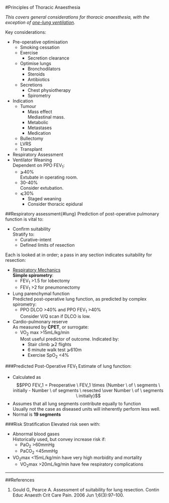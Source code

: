 #Principles of Thoracic Anaesthesia

*This covers general considerations for thoracic anaesthesia, with the exception of [one-lung ventilation](/management/resp/olv.md).*

Key considerations:
* Pre-operative optimisation
	* Smoking cessation
	* Exercise
		* Secretion clearance
	* Optimise lungs
		* Bronchodilators
		* Steroids
		* Antibiotics
	* Secretions
		* Chest physiotherapy
		* Spirometry
* Indication
	* Tumour
		* Mass effect  
		Mediastinal mass.
		* Metabolic
		* Metastases
		* Medication
	* Bullectomy
	* LVRS
	* Transplant
* Respiratory Assessment  
* Ventilator Weaning  
Dependent on PPO FEV<sub>1</sub>:
	* ⩾40%  
	Extubate in operating room.
	* 30-40%  
	Consider extubation.
	* ⩽30%  
		* Staged weaning
		* Consider thoracic epidural



##Respiratory assessment{#lung}
Prediction of post-operative pulmonary function is vital to:
* Confirm suitability  
Stratify to:
	* Curative-intent
	* Defined limits of resection



Each is looked at in order; a pass in any section indicates suitability for resection:
* [Respiratory Mechanics](lung)  
**Simple spirometry**:
	* FEV<sub>1</sub> >1.5 for lobectomy
	* FEV<sub>1</sub> >2 for pneumonectomy
* Lung parenchymal function  
Predicted post-operative lung function, as predicted by complex spirometry: 
	* PPO DLCO >40% and PPO FEV<sub>1</sub> >40%  
	Consider V/Q scan if DLCO is low. 
* Cardio-pulmonary reserve  
As measured by **CPET**, or surrogate:
	* VO<sub>2</sub> max >15mL/kg/min  
	Most useful predictor of outcome. Indicated by:
		* Stair climb ⩾2 flights
		* 6 minute walk test ⩾610m
		* Exercise SpO<sub>2</sub> <4%


###Predicted Post-Operative FEV<sub>1</sub>
Estimate of lung function:
* Calculated as $$PPO FEV_1 = Preoperative \ FEV_1 \times {Number \ of \ segments \ initially - Number \ of segments \ resected \over Number \ of \ segments \ initially}$$
* Assumes that all lung segments contribute equally to function  
Usually not the case as diseased units will inherently perform less well.
* Normal is **19 segments**


###Risk Stratification
Elevated risk seen with:
* Abnormal blood gases  
Historically used, but convey increase risk if:
	* PaO<sub>2</sub> >60mmHg
	* PaCO<sub>2</sub> <45mmHg
* VO<sub>2</sub>max <15mL/kg/min have very high morbidity and mortality
	* VO<sub>2</sub>max >20mL/kg/min have few respiratory complications

---
##References
1. Gould G, Pearce A. Assessment of suitability for lung resection. Contin Educ Anaesth Crit Care Pain. 2006 Jun 1;6(3):97–100. 
